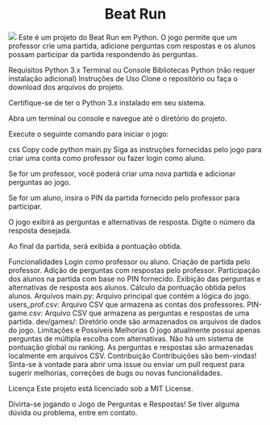 <h1 align="center"> Beat Run </h1>
<img src="https://img.shields.io/badge/WhatsApp-25D366?style=for-the-badge&logo=whatsapp&logoColor=white" />
Este é um projeto do Beat Run em Python. O jogo permite que um professor crie uma partida, adicione perguntas com respostas e os alunos possam participar da partida respondendo às perguntas.

Requisitos
Python 3.x
Terminal ou Console
Bibliotecas Python (não requer instalação adicional)
Instruções de Uso
Clone o repositório ou faça o download dos arquivos do projeto.

Certifique-se de ter o Python 3.x instalado em seu sistema.

Abra um terminal ou console e navegue até o diretório do projeto.

Execute o seguinte comando para iniciar o jogo:

css
Copy code
python main.py
Siga as instruções fornecidas pelo jogo para criar uma conta como professor ou fazer login como aluno.

Se for um professor, você poderá criar uma nova partida e adicionar perguntas ao jogo.

Se for um aluno, insira o PIN da partida fornecido pelo professor para participar.

O jogo exibirá as perguntas e alternativas de resposta. Digite o número da resposta desejada.

Ao final da partida, será exibida a pontuação obtida.

Funcionalidades
Login como professor ou aluno.
Criação de partida pelo professor.
Adição de perguntas com respostas pelo professor.
Participação dos alunos na partida com base no PIN fornecido.
Exibição das perguntas e alternativas de resposta aos alunos.
Cálculo da pontuação obtida pelos alunos.
Arquivos
main.py: Arquivo principal que contém a lógica do jogo.
users_prof.csv: Arquivo CSV que armazena as contas dos professores.
PIN-game.csv: Arquivo CSV que armazena as perguntas e respostas de uma partida.
dev/games/: Diretório onde são armazenados os arquivos de dados do jogo.
Limitações e Possíveis Melhorias
O jogo atualmente possui apenas perguntas de múltipla escolha com alternativas.
Não há um sistema de pontuação global ou ranking.
As perguntas e respostas são armazenadas localmente em arquivos CSV.
Contribuição
Contribuições são bem-vindas! Sinta-se à vontade para abrir uma issue ou enviar um pull request para sugerir melhorias, correções de bugs ou novas funcionalidades.

Licença
Este projeto está licenciado sob a MIT License.

Divirta-se jogando o Jogo de Perguntas e Respostas! Se tiver alguma dúvida ou problema, entre em contato.

